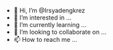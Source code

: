 - 👋 Hi, I’m @Irsyadengkrez
- 👀 I’m interested in ...
- 🌱 I’m currently learning ...
- 💞️ I’m looking to collaborate on ...
- 📫 How to reach me ...

<!---
Irsyadengkrez/Irsyadengkrez is a ✨ special ✨ repository because its `README.md` (this file) appears on your GitHub profile.
You can click the Preview link to take a look at your changes.
--->
